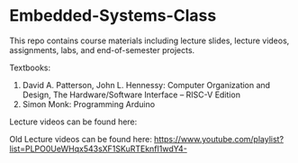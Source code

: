 # Embedded-Systems-Class
This repo contains course materials including lecture slides, lecture videos, assignments, labs, and end-of-semester projects.

Textbooks:

1. David A. Patterson, John L. Hennessy: Computer Organization and Design, The Hardware/Software Interface – RISC-V Edition
2. Simon Monk: Programming Arduino

Lecture videos can be found here: 

Old Lecture videos can be found here: https://www.youtube.com/playlist?list=PLPO0UeWHqx543sXF1SKuRTEknfI1wdY4-
